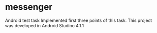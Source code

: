 # messenger
Android test task
Implemented first three points of this task.
This project was developed in Android Studino 4.1.1

